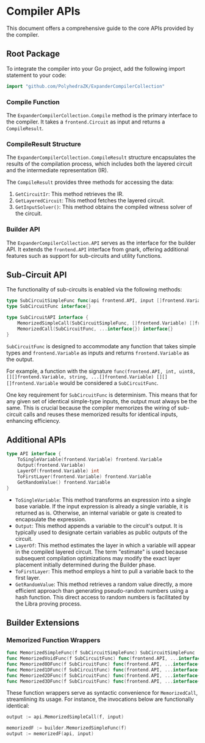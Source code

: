 # Compiler APIs

This document offers a comprehensive guide to the core APIs provided by the compiler.

## Root Package

To integrate the compiler into your Go project, add the following import statement to your code:

```go
import "github.com/PolyhedraZK/ExpanderCompilerCollection"
```

### Compile Function

The `ExpanderCompilerCollection.Compile` method is the primary interface to the compiler. It takes a `frontend.Circuit` as input and returns a `CompileResult`.

### CompileResult Structure

The `ExpanderCompilerCollection.CompileResult` structure encapsulates the results of the compilation process, which includes both the layered circuit and the intermediate representation (IR).

The `CompileResult` provides three methods for accessing the data:

1. `GetCircuitIr`: This method retrieves the IR.
2. `GetLayeredCircuit`: This method fetches the layered circuit.
3. `GetInputSolver()`: This method obtains the compiled witness solver of the circuit.

### Builder API

The `ExpanderCompilerCollection.API` serves as the interface for the builder API. It extends the `frontend.API` interface from gnark, offering additional features such as support for sub-circuits and utility functions.

## Sub-Circuit API

The functionality of sub-circuits is enabled via the following methods:

```go
type SubCircuitSimpleFunc func(api frontend.API, input []frontend.Variable) []frontend.Variable
type SubCircuitFunc interface{}

type SubCircuitAPI interface {
	MemorizedSimpleCall(SubCircuitSimpleFunc, []frontend.Variable) []frontend.Variable
	MemorizedCall(SubCircuitFunc, ...interface{}) interface{}
}
```

`SubCircuitFunc` is designed to accommodate any function that takes simple types and `frontend.Variable` as inputs and returns `frontend.Variable` as the output.

For example, a function with the signature `func(frontend.API, int, uint8, [][]frontend.Variable, string, ...[]frontend.Variable) [][][]frontend.Variable` would be considered a `SubCircuitFunc`.

One key requirement for `SubCircuitFunc` is determinism. This means that for any given set of identical simple-type inputs, the output must always be the same. This is crucial because the compiler memorizes the wiring of sub-circuit calls and reuses these memorized results for identical inputs, enhancing efficiency.

## Additional APIs

```go
type API interface {
	ToSingleVariable(frontend.Variable) frontend.Variable
	Output(frontend.Variable)
	LayerOf(frontend.Variable) int
	ToFirstLayer(frontend.Variable) frontend.Variable
	GetRandomValue() frontend.Variable
}
```

- `ToSingleVariable`: This method transforms an expression into a single base variable. If the input expression is already a single variable, it is returned as is. Otherwise, an internal variable or gate is created to encapsulate the expression.
- `Output`: This method appends a variable to the circuit's output. It is typically used to designate certain variables as public outputs of the circuit.
- `LayerOf`: This method estimates the layer in which a variable will appear in the compiled layered circuit. The term "estimate" is used because subsequent compilation optimizations may modify the exact layer placement initially determined during the Builder phase.
- `ToFirstLayer`: This method employs a hint to pull a variable back to the first layer.
- `GetRandomValue`: This method retrieves a random value directly, a more efficient approach than generating pseudo-random numbers using a hash function. This direct access to random numbers is facilitated by the Libra proving process.

## Builder Extensions

### Memorized Function Wrappers

```go
func MemorizedSimpleFunc(f SubCircuitSimpleFunc) SubCircuitSimpleFunc
func MemorizedVoidFunc(f SubCircuitFunc) func(frontend.API, ...interface{})
func Memorized0DFunc(f SubCircuitFunc) func(frontend.API, ...interface{}) frontend.Variable
func Memorized1DFunc(f SubCircuitFunc) func(frontend.API, ...interface{}) []frontend.Variable
func Memorized2DFunc(f SubCircuitFunc) func(frontend.API, ...interface{}) [][]frontend.Variable
func Memorized3DFunc(f SubCircuitFunc) func(frontend.API, ...interface{}) [][][]frontend.Variable
```

These function wrappers serve as syntactic convenience for `MemorizedCall`, streamlining its usage. For instance, the invocations below are functionally identical:

```go
output := api.MemorizedSimpleCall(f, input)

memorizedF := builder.MemorizedSimpleFunc(f)
output := memorizedF(api, input)
```